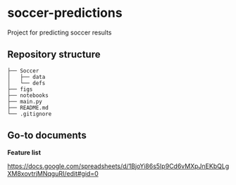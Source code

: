 # soccer-predictions
Project for predicting soccer results

## Repository structure
```
├── Soccer
│   ├── data
│   └── defs
├── figs
├── notebooks
├── main.py
├── README.md
└── .gitignore
```

## Go-to documents

__Feature list__

https://docs.google.com/spreadsheets/d/1BjoYi86s5Ip9Cd6vMXpJnEKbQLgXM8xovtrjMNqguRI/edit#gid=0
